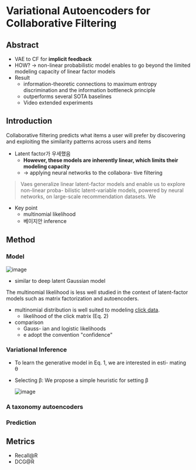 # Variational Autoencoders for Collaborative Filtering

## Abstract

- VAE to CF for **implicit feedback**
- HOW? -> non-linear probabilistic model enables to go beyond the limited modeling capacity of linear factor models
- Result
  - information-theoretic connections to maximum entropy discrimination and the information bottleneck principle
  - outperforms several SOTA baselines
  - Video extended experiments

## Introduction

Collaborative filtering predicts what items a user will prefer by discovering and exploiting the similarity patterns across users and items

- Latent factor가 우세했음
  - **However, these models are inherently linear, which limits their modeling capacity**
  - -> applying neural networks to the collabora- tive filtering

> Vaes generalize linear latent-factor models and enable us to explore non-linear proba- bilistic latent-variable models, powered by neural networks, on large-scale recommendation datasets. We

- Key point
  - multinomial likelihood
  - 베이지안 inference



## Method

### Model

![image](https://user-images.githubusercontent.com/48315997/113880082-2006d600-97f6-11eb-8eb4-ad817d6f3914.png)



- similar to deep latent Gaussian model

The multinomial likelihood is less well studied in the context of latent-factor models such as matrix factorization and autoencoders.

- multinomial distribution is well suited to modeling <u>click data</u>. 
  - likelihood of the click matrix (Eq. 2)
- comparison
  - Gauss- ian and logistic likelihoods
  - e adopt the convention "confidence"

### Variational Inference

- To learn the generative model in Eq. 1, we are interested in esti- mating θ

- Selecting β: We propose a simple heuristic for setting β

  ![image](https://user-images.githubusercontent.com/48315997/113881084-10d45800-97f7-11eb-89dc-2326917fbe60.png)

### A taxonomy autoencoders

### Prediction



## Metrics

- Recall@R
- DCG@R

